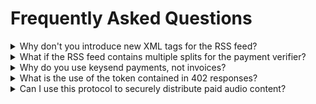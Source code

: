 # Frequently Asked Questions

<details>

<summary>Why don't you introduce new XML tags for the RSS feed?</summary>

First and foremost, we want to keep the integration workload for clients and servers as little as possible. A main strength of LSAT is that it only relies on the HTTP protocol, which makes it easy to integrate. We want to maintain this strength.

In the future, it could be useful to introduce new XML tags or attributes to transport meta information if clients and servers find this to be useful.&#x20;

For example, we extended the `podcast:valueRecipient` tag with a `lsat-keysend` attribute in our example podcast. This attribute can be used to identify the payment verifier by clients that don't want / can't parse data from the 402 response:

```rss
<podcast:valueRecipient 
  name="Conshax" 
  address="02b5f5a96d6c0cfb7ad6adda59c25eba3c12a9a0beee22a8b31d3d20b59427bbca" 
  type="node" 
  split="10" 
  lsat-keysend="true"
 />
```

</details>

<details>

<summary>What if the RSS feed contains multiple splits for the payment verifier?</summary>

The server responds with the address (+ customKey & customValue if necessary) to identify the payment verifier. If there are multiple splits for the payment verifier, the client can simply choose the preimage of the payment with the largest split.

</details>

<details>

<summary>Why do you use keysend payments, not invoices?</summary>

This design decision is driven by the popularity of [Value4Value](https://value4value.info) payments in [Podcasting 2.0](https://github.com/Podcastindex-org/podcast-namespace/blob/main/docs/1.0.md), which rely on value tags as well as keysend payments and are already integrated by a number of popular podcast players such as Breez, Fountain, Podverse and Castamatic. The usage of keysend payments eases the LSAT integration and ensures compatibility with Value4Value.

However, OCPS is designed to be extensible so invoices could be used in the future.

</details>

<details>

<summary>What is the use of the token contained in 402 responses?</summary>

The token contains arbitrary data that the server uses to associate a request to a client.

If a server has no reason to associate a request to a client, e.g., to restrict access by time or geographic region, it can simply return a constant for all requests.

</details>

<details>

<summary>Can I use this protocol to securely distribute paid audio content?</summary>

When a server implements the OCPS to protect resources, it securely verifies that only clients with a valid payment preimage gain access.

The payment preimage proves that a valid payment to the payment verifier (as chosen by the server) was made by the client. Payments to other recipients defined in the podcast's RSS feed are not verified by default. However, the server could validate these additionally if it has read access to the recipients' nodes.

The server can also use the `token` that he sends to the client in the 402 response to introduce additional security measures, e.g., restricting resource access by time and geographic region.

However, as in every other protocol that distributes digital resources, it is not possible to completely prevent malicious client behavior, e.g., sharing a valid preimage & token with other clients or duplicating the resource after rightfully gaining access to it.

Still, the OCPS provides a much more secure approach to protecting resources in comparison to most existing solutions because it protects each audio file in a podcast feed individually.

</details>
